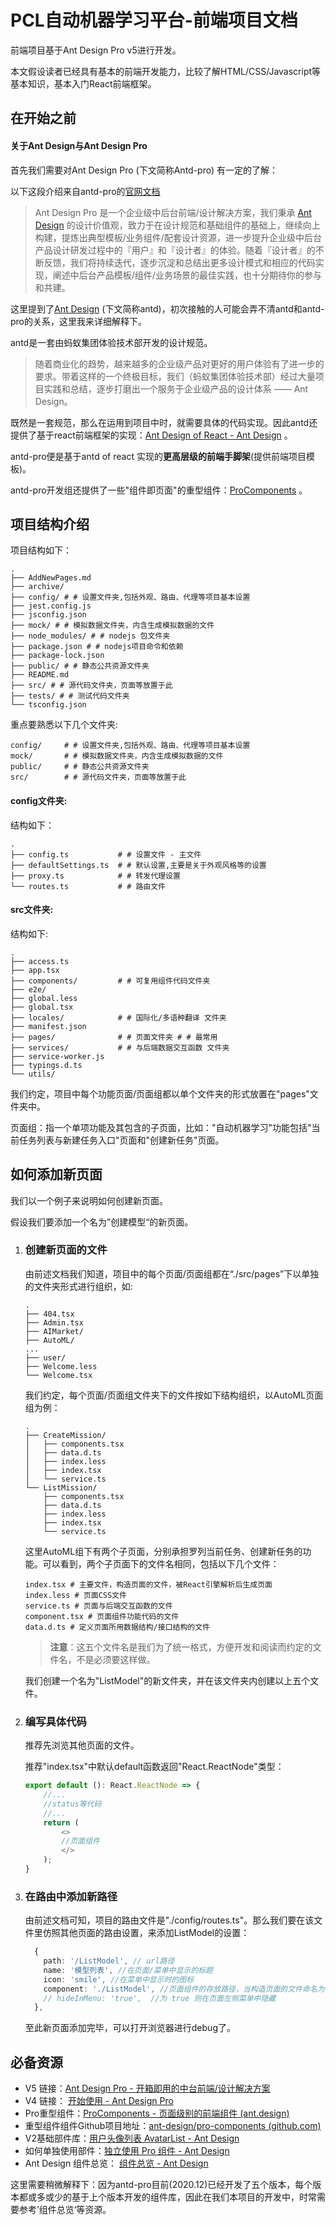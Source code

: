 # PCL自动机器学习平台-前端项目文档

前端项目基于Ant Design Pro v5进行开发。

本文假设读者已经具有基本的前端开发能力，比较了解HTML/CSS/Javascript等基本知识，基本入门React前端框架。

## 在开始之前

#### 关于Ant Design与Ant Design Pro

首先我们需要对Ant Design Pro (下文简称Antd-pro) 有一定的了解：

以下这段介绍来自antd-pro的[官网文档](https://pro.ant.design/docs/getting-started-cn)

> Ant Design Pro 是一个企业级中后台前端/设计解决方案，我们秉承 [Ant Design](http://ant.design/) 的设计价值观，致力于在设计规范和基础组件的基础上，继续向上构建，提炼出典型模板/业务组件/配套设计资源，进一步提升企业级中后台产品设计研发过程中的『用户』和『设计者』的体验。随着『设计者』的不断反馈，我们将持续迭代，逐步沉淀和总结出更多设计模式和相应的代码实现，阐述中后台产品模板/组件/业务场景的最佳实践，也十分期待你的参与和共建。

这里提到了[Ant Design](https://ant.design/index-cn) (下文简称antd)，初次接触的人可能会弄不清antd和antd-pro的关系，这里我来详细解释下。

antd是一套由蚂蚁集团体验技术部开发的设计规范。

> 随着商业化的趋势，越来越多的企业级产品对更好的用户体验有了进一步的要求。带着这样的一个终极目标，我们（蚂蚁集团体验技术部）经过大量项目实践和总结，逐步打磨出一个服务于企业级产品的设计体系 —— Ant Design。

既然是一套规范，那么在运用到项目中时，就需要具体的代码实现。因此antd还提供了基于react前端框架的实现：[Ant Design of React - Ant Design](https://ant.design/docs/react/introduce-cn) 。

antd-pro便是基于antd of react 实现的**更高层级的前端手脚架**(提供前端项目模板)。

antd-pro开发组还提供了一些"组件即页面"的重型组件：[ProComponents](https://procomponents.ant.design/) 。

## 项目结构介绍

项目结构如下：

```shell
.
├── AddNewPages.md
├── archive/
├── config/ # # 设置文件夹,包括外观、路由、代理等项目基本设置
├── jest.config.js
├── jsconfig.json
├── mock/ # # 模拟数据文件夹，内含生成模拟数据的文件
├── node_modules/ # # nodejs 包文件夹
├── package.json # # nodejs项目命令和依赖
├── package-lock.json
├── public/ # # 静态公共资源文件夹
├── README.md
├── src/ # # 源代码文件夹，页面等放置于此
├── tests/ # # 测试代码文件夹
└── tsconfig.json
```

重点要熟悉以下几个文件夹:

```shell
config/ 	# # 设置文件夹,包括外观、路由、代理等项目基本设置
mock/ 		# # 模拟数据文件夹，内含生成模拟数据的文件
public/		# # 静态公共资源文件夹
src/		# # 源代码文件夹，页面等放置于此
```

#### config文件夹:

结构如下：

```shell
.
├── config.ts 			# # 设置文件 - 主文件
├── defaultSettings.ts 	# # 默认设置,主要是关于外观风格等的设置
├── proxy.ts 			# # 转发代理设置
└── routes.ts 			# # 路由文件
```

#### src文件夹:

结构如下:

```shell
.
├── access.ts
├── app.tsx
├── components/ 		# # 可复用组件代码文件夹
├── e2e/
├── global.less
├── global.tsx
├── locales/ 			# # 国际化/多语种翻译 文件夹
├── manifest.json
├── pages/ 				# # 页面文件夹 # # 最常用
├── services/ 			# # 与后端数据交互函数 文件夹
├── service-worker.js
├── typings.d.ts
└── utils/
```

我们约定，项目中每个功能页面/页面组都以单个文件夹的形式放置在"pages"文件夹中。

页面组：指一个单项功能及其包含的子页面，比如："自动机器学习"功能包括"当前任务列表与新建任务入口"页面和"创建新任务"页面。



## 如何添加新页面

我们以一个例子来说明如何创建新页面。

假设我们要添加一个名为”创建模型“的新页面。

1. ### 创建新页面的文件

   由前述文档我们知道，项目中的每个页面/页面组都在“./src/pages”下以单独的文件夹形式进行组织，如:

   ```shell
   .
   ├── 404.tsx
   ├── Admin.tsx
   ├── AIMarket/
   ├── AutoML/
   ...
   ├── user/
   ├── Welcome.less
   └── Welcome.tsx
   ```

   我们约定，每个页面/页面组文件夹下的文件按如下结构组织，以AutoML页面组为例：

   ```
   .
   ├── CreateMission/
   │   ├── components.tsx
   │   ├── data.d.ts
   │   ├── index.less
   │   ├── index.tsx
   │   └── service.ts
   └── ListMission/
       ├── components.tsx
       ├── data.d.ts
       ├── index.less
       ├── index.tsx
       └── service.ts
   ```

   这里AutoML组下有两个子页面，分别承担罗列当前任务、创建新任务的功能。可以看到，两个子页面下的文件名相同，包括以下几个文件：

   ```shell
   index.tsx # 主要文件，构造页面的文件，被React引擎解析后生成页面
   index.less # 页面CSS文件
   service.ts # 页面与后端交互函数的文件
   component.tsx # 页面组件功能代码的文件
   data.d.ts # 定义页面所用数据结构/接口结构的文件
   ```

   > **注意**：这五个文件名是我们为了统一格式，方便开发和阅读而约定的文件名，不是必须要这样做。

   我们创建一个名为"ListModel"的新文件夹，并在该文件夹内创建以上五个文件。

2. ### 编写具体代码

   推荐先浏览其他页面的文件。

   推荐"index.tsx"中默认default函数返回"React.ReactNode"类型：

   ```typescript
   export default (): React.ReactNode => {
       //...
       //status等代码
       //...
       return (
           <>
           //页面组件 
           </>
       );
   }
   ```

   

3. ### 在路由中添加新路径

   由前述文档可知，项目的路由文件是"./config/routes.ts"。那么我们要在该文件里仿照其他页面的路由设置，来添加ListModel的设置：

   ```typescript
     {
       path: '/ListModel', // url路径
       name: '模型列表', //在页面/菜单中显示的标题
       icon: 'smile', //在菜单中显示时的图标
       component: './ListModel', //页面组件的存放路径，当构造页面的文件命名为'index.tsx'时，框架会自动解析。
       // hideInMenu: 'true',  //为 true 则在页面左侧菜单中隐藏
     },
   ```

   至此新页面添加完毕，可以打开浏览器进行debug了。

## 必备资源

- V5 链接：[Ant Design Pro - 开箱即用的中台前端/设计解决方案](https://beta-pro.ant.design/index-cn)
- V4 链接： [开始使用 - Ant Design Pro](https://pro.ant.design/docs/getting-started-cn)
- Pro重型组件：[ProComponents - 页面级别的前端组件 (ant.design)](https://procomponents.ant.design/)
- 重型组件组件Github项目地址：[ant-design/pro-components (github.com)](https://github.com/ant-design/pro-components/blob/master/docs/index.md)
- V2基础部件库：[用户头像列表 AvatarList - Ant Design](https://v2-pro.ant.design/components/avatar-list-cn)
- 如何单独使用部件：[独立使用 Pro 组件 - Ant Design](https://v2-pro.ant.design/docs/use-components-alone-cn)
- Ant Design 组件总览： [组件总览 - Ant Design](https://ant.design/components/overview-cn/)

这里需要稍微解释下：因为antd-pro目前(2020.12)已经开发了五个版本，每个版本都或多或少的基于上个版本开发的组件库，因此在我们本项目的开发中，时常需要参考’组件总览‘等资源。
